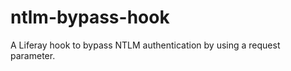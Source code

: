 ntlm-bypass-hook
================

A Liferay hook to bypass NTLM authentication by using a request parameter.
